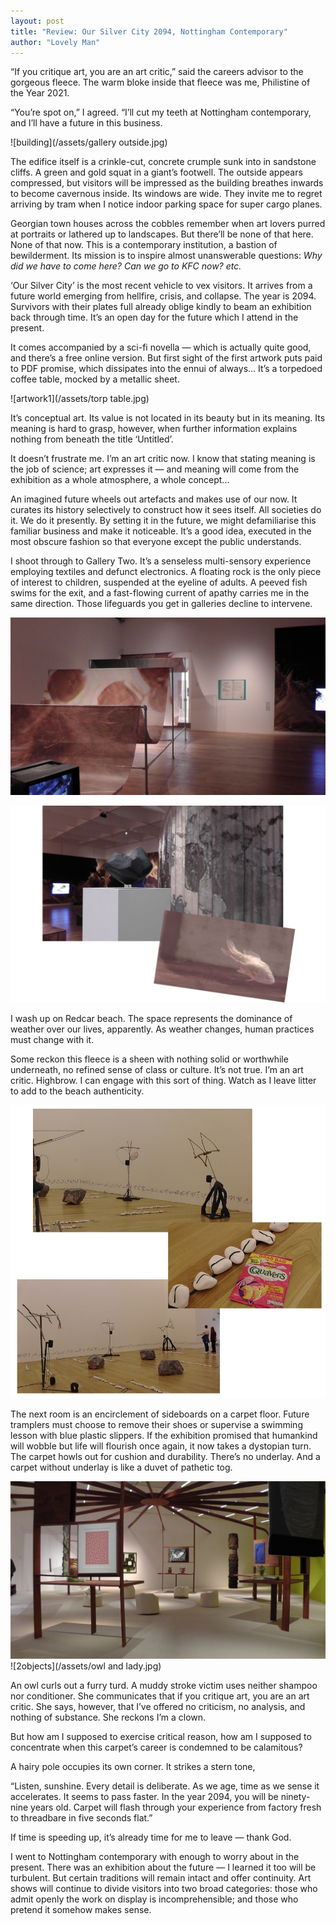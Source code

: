 ```yaml
---
layout: post
title: "Review: Our Silver City 2094, Nottingham Contemporary"
author: "Lovely Man"
---
```


“If you critique art, you are an art critic,” said the careers advisor to the gorgeous fleece. The warm bloke inside that fleece was me, Philistine of the Year 2021.

“You’re spot on,” I agreed. “I’ll cut my teeth at Nottingham contemporary, and I’ll have a future in this business.

![building](/assets/gallery outside.jpg)

The edifice itself is a crinkle-cut, concrete crumple sunk into in sandstone cliffs. A green and gold squat in a giant’s footwell. The outside appears compressed, but visitors will be impressed as the building breathes inwards to become cavernous inside. Its windows are wide. They invite me to regret arriving by tram when I notice indoor parking space for super cargo planes.

Georgian town houses across the cobbles remember when art lovers purred at portraits or lathered up to landscapes. But there’ll be none of that here. None of that now. This is a contemporary institution, a bastion of bewilderment. Its mission is to inspire almost unanswerable questions: _Why did we have to come here? Can we go to KFC now? etc._

‘Our Silver City’ is the most recent vehicle to vex visitors. It arrives from a future world emerging from hellfire, crisis, and collapse. The year is 2094. Survivors with their plates full already oblige kindly to beam an exhibition back through time. It’s an open day for the future which I attend in the present.

It comes accompanied by a sci-fi novella — which is actually quite good, and there’s a free online version. But first sight of the first artwork puts paid to PDF promise, which dissipates into the ennui of always… It’s a torpedoed coffee table, mocked by a metallic sheet.

![artwork1](/assets/torp table.jpg)

It’s conceptual art. Its value is not located in its beauty but in its meaning. Its meaning is hard to grasp, however, when further information explains nothing from beneath the title ‘Untitled’.

It doesn’t frustrate me. I’m an art critic now. I know that stating meaning is the job of science; art expresses it — and meaning will come from the exhibition as a whole atmosphere, a whole concept...

An imagined future wheels out artefacts and makes use of our now. It curates its history selectively to construct how it sees itself. All societies do it. We do it presently. By setting it in the future, we might defamiliarise this familiar business and make it noticeable. It’s a good idea, executed in the most obscure fashion so that everyone except the public understands.

I shoot through to Gallery Two. It’s a senseless multi-sensory experience employing textiles and defunct electronics. A floating rock is the only piece of interest to children, suspended at the eyeline of adults. A peeved fish swims for the exit, and a fast-flowing current of apathy carries me in the same direction. Those lifeguards you get in galleries decline to intervene.

![gallery2](/assets/S1090057.JPG)

![2pieces](/assets/Untitled(3).jpg)

I wash up on Redcar beach. The space represents the dominance of weather over our lives, apparently. As weather changes, human practices must change with it.

Some reckon this fleece is a sheen with nothing solid or worthwhile underneath, no refined sense of class or culture. It’s not true. I’m an art critic. Highbrow. I can engage with this sort of thing. Watch as I leave litter to add to the beach authenticity.

![weather](/assets/beach.jpg)

The next room is an encirclement of sideboards on a carpet floor. Future tramplers must choose to remove their shoes or supervise a swimming lesson with blue plastic slippers. If the exhibition promised that humankind will wobble but life will flourish once again, it now takes a dystopian turn. The carpet howls out for cushion and durability. There’s no underlay. And a carpet without underlay is like a duvet of pathetic tog.

![sideboards](/assets/S1090072.JPG)
![2objects](/assets/owl and lady.jpg)

An owl curls out a furry turd. A muddy stroke victim uses neither shampoo nor conditioner. She communicates that if you critique art, you are an art critic. She says, however, that I’ve offered no criticism, no analysis, and nothing of substance. She reckons I’m a clown.

But how am I supposed to exercise critical reason, how am I supposed to concentrate when this carpet’s career is condemned to be calamitous?

A hairy pole occupies its own corner. It strikes a stern tone,

“Listen, sunshine. Every detail is deliberate. As we age, time as we sense it accelerates. It seems to pass faster. In the year 2094, you will be ninety-nine years old. Carpet will flash through your experience from factory fresh to threadbare in five seconds flat.”

If time is speeding up, it’s already time for me to leave — thank God.

I went to Nottingham contemporary with enough to worry about in the present. There was an exhibition about the future — I learned it too will be turbulent. But certain traditions will remain intact and offer continuity. Art shows will continue to divide visitors into two broad categories: those who admit openly the work on display is incomprehensible; and those who pretend it somehow makes sense.
